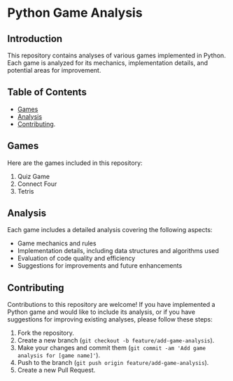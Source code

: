 # Python Game Analysis

## Introduction
This repository contains analyses of various games implemented in Python. Each game is analyzed for its mechanics, implementation details, and potential areas for improvement.

## Table of Contents
- [Games](#games)
- [Analysis](#analysis)
- [Contributing](#contributing).

## Games
Here are the games included in this repository:
1. Quiz Game
2. Connect Four
3. Tetris



## Analysis
Each game includes a detailed analysis covering the following aspects:
- Game mechanics and rules
- Implementation details, including data structures and algorithms used
- Evaluation of code quality and efficiency
- Suggestions for improvements and future enhancements

## Contributing
Contributions to this repository are welcome! If you have implemented a Python game and would like to include its analysis, or if you have suggestions for improving existing analyses, please follow these steps:
1. Fork the repository.
2. Create a new branch (`git checkout -b feature/add-game-analysis`).
3. Make your changes and commit them (`git commit -am 'Add game analysis for [game name]'`).
4. Push to the branch (`git push origin feature/add-game-analysis`).
5. Create a new Pull Request.
